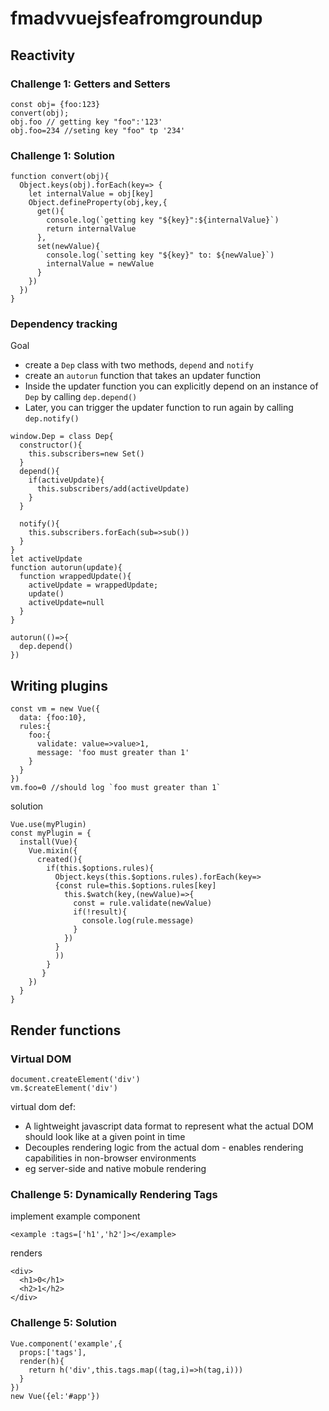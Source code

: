 # fmadvvuejsfeafromgroundup

## Reactivity
### Challenge 1: Getters and Setters
```
const obj= {foo:123}
convert(obj);
obj.foo // getting key "foo":'123'
obj.foo=234 //seting key "foo" tp '234'
```
### Challenge 1: Solution
```
function convert(obj){
  Object.keys(obj).forEach(key=> {
    let internalValue = obj[key]
    Object.defineProperty(obj,key,{
      get(){
        console.log(`getting key "${key}":${internalValue}`)
        return internalValue
      },
      set(newValue){
        console.log(`setting key "${key}" to: ${newValue}`)
        internalValue = newValue
      }
    })
  })
}
```


### Dependency tracking
Goal
- create a `Dep` class with two methods, `depend` and `notify`
- create an `autorun` function that takes an updater function
- Inside the updater function you can explicitly depend on an instance of `Dep` by calling `dep.depend()`
- Later, you can trigger the updater function to run again by calling `dep.notify()`
```
window.Dep = class Dep{
  constructor(){
    this.subscribers=new Set()
  }
  depend(){
    if(activeUpdate){
      this.subscribers/add(activeUpdate)
    }
  }
  
  notify(){
    this.subscribers.forEach(sub=>sub())
  }
}
let activeUpdate
function autorun(update){
  function wrappedUpdate(){
    activeUpdate = wrappedUpdate;
    update()
    activeUpdate=null
  }
}

autorun(()=>{
  dep.depend()
})
```



## Writing plugins
```
const vm = new Vue({
  data: {foo:10},
  rules:{
    foo:{
      validate: value=>value>1,
      message: 'foo must greater than 1'
    }
  }
})
vm.foo=0 //should log `foo must greater than 1`
```

solution
```
Vue.use(myPlugin)
const myPlugin = {
  install(Vue){
    Vue.mixin({
      created(){
        if(this.$options.rules){
          Object.keys(this.$options.rules).forEach(key=>
          {const rule=this.$options.rules[key]
            this.$watch(key,(newValue)=>{
              const = rule.validate(newValue)
              if(!result){
                console.log(rule.message)
              }
            })
          }
          ))
        }
       }
    })
  }
}
```



## Render functions

### Virtual DOM
```
document.createElement('div')
vm.$createElement('div')
```
virtual dom def:
- A lightweight javascript data format to represent what the actual DOM should look like at a given point in time
- Decouples rendering logic from the actual dom - enables rendering capabilities in non-browser environments
- eg server-side and native mobule rendering


### Challenge 5: Dynamically Rendering Tags
implement example component
```
<example :tags=['h1','h2']></example>
```
renders
```
<div>
  <h1>0</h1>
  <h2>1</h2>
</div>
```

### Challenge 5: Solution
```
Vue.component('example',{
  props:['tags'],
  render(h){
    return h('div',this.tags.map((tag,i)=>h(tag,i)))
  }
})
new Vue({el:'#app'})
```
